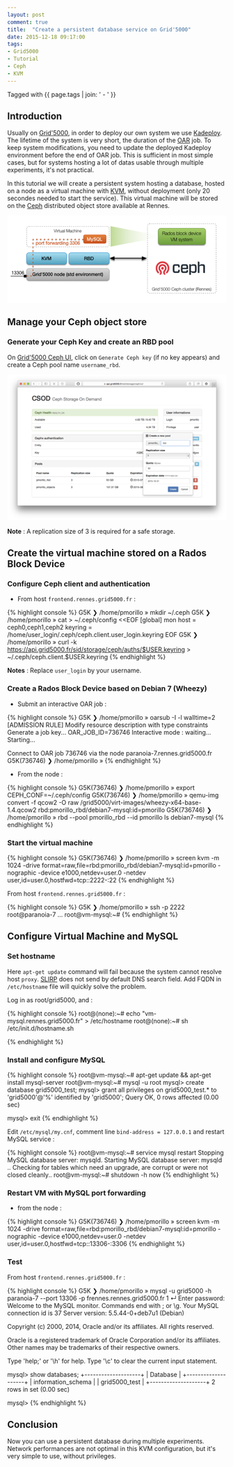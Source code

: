 ```yaml
---
layout: post
comment: true
title:  "Create a persistent database service on Grid'5000"
date: 2015-12-18 09:17:00
tags:
- Grid5000
- Tutorial
- Ceph
- KVM
---
```

Tagged with {{ page.tags | join: ' - ' }}

## Introduction

Usually on [Grid'5000](https://www.grid5000.fr), in order to deploy our own system we use [Kadeploy](http://kadeploy3.gforge.inria.fr).
The lifetime of the system is very short, the duration of the [OAR](https://oar.imag.fr) job.
To keep system modifications, you need to update the deployed Kadeploy environment before the end of OAR job.
This is sufficient in most simple cases, but for systems hosting a lot of datas usable through multiple experiments, it's not practical.

In this tutorial we will create a persistent system hosting a database, hosted on a node as a virtual machine with [KVM](http://www.linux-kvm.org), without deployment (only 20 secondes needed to start the service).
This virtual machine will be stored on the [Ceph](http://www.ceph.com) distributed object store available at Rennes.

![schema](/images/g5k_permanent_db_tuto_img1_v2.png)

## Manage your Ceph object store

### Generate your Ceph Key and create an RBD pool

On [Grid'5000 Ceph UI](https://api.grid5000.fr/sid/storage/ceph/ui/), click on `Generate Ceph key` (if no key appears) and create a Ceph pool name `username_rbd`.

![Ceph pool creation](/images/g5k_permanent_db_tuto_img2.png)

**Note** : A replication size of 3 is required for a safe storage.

## Create the virtual machine stored on a Rados Block Device

### Configure Ceph client and authentication

* From host `frontend.rennes.grid5000.fr` :

{% highlight console %}
G5K ❯ /home/pmorillo » mkdir ~/.ceph
G5K ❯ /home/pmorillo » cat > ~/.ceph/config <<EOF
[global]
mon host = ceph0,ceph1,ceph2
keyring = /home/user_login/.ceph/ceph.client.user_login.keyring
EOF
G5K ❯ /home/pmorillo » curl -k https://api.grid5000.fr/sid/storage/ceph/auths/$USER.keyring > ~/.ceph/ceph.client.$USER.keyring
{% endhighlight %}

__Notes__ : Replace `user_login` by your username.

### Create a Rados Block Device based on Debian 7 (Wheezy)

* Submit an interactive OAR job :

{% highlight console %}
G5K ❯ /home/pmorillo » oarsub -I -l walltime=2
[ADMISSION RULE] Modify resource description with type constraints
Generate a job key...
OAR_JOB_ID=736746
Interactive mode : waiting...
Starting...

Connect to OAR job 736746 via the node paranoia-7.rennes.grid5000.fr
G5K(736746) ❯ /home/pmorillo »
{% endhighlight %}

* From the node :

{% highlight console %}
G5K(736746) ❯ /home/pmorillo » export CEPH_CONF=~/.ceph/config
G5K(736746) ❯ /home/pmorillo » qemu-img convert -f qcow2 -O raw /grid5000/virt-images/wheezy-x64-base-1.4.qcow2 rbd:pmorillo_rbd/debian7-mysql:id=pmorillo
G5K(736746) ❯ /home/pmorillo » rbd --pool pmorillo_rbd --id pmorillo ls
debian7-mysql
{% endhighlight %}


### Start the virtual machine

{% highlight console %}
G5K(736746) ❯ /home/pmorillo » screen kvm -m 1024 -drive format=raw,file=rbd:pmorillo_rbd/debian7-mysql:id=pmorillo -nographic -device e1000,netdev=user.0 -netdev user,id=user.0,hostfwd=tcp::2222-:22
{% endhighlight %}

From host `frontend.rennes.grid5000.fr` :

{% highlight console %}
G5K ❯ /home/pmorillo » ssh -p 2222 root@paranoia-7
...
root@vm-mysql:~#
{% endhighlight %}


## Configure Virtual Machine and MySQL

### Set hostname

Here `apt-get update` command will fail because the system cannot resolve host `proxy`. [SLIRP](http://wiki.qemu.org/Documentation/Networking#User_Networking_.28SLIRP.29)
does not send by default DNS search field. Add FQDN in `/etc/hostname` file will quickly solve the problem.

Log in as root/grid5000, and :

{% highlight console %}
root@(none):~# echo "vm-mysql.rennes.grid5000.fr" > /etc/hostname
root@(none):~# sh /etc/init.d/hostname.sh

{% endhighlight %}


### Install and configure MySQL

{% highlight console %}
root@vm-mysql:~# apt-get update && apt-get install mysql-server
root@vm-mysql:~# mysql -u root
mysql> create database grid5000_test;
mysql> grant all privileges on grid5000_test.* to 'grid5000'@'%' identified by 'grid5000';
Query OK, 0 rows affected (0.00 sec)

mysql> exit
{% endhighlight %}

Edit `/etc/mysql/my.cnf`, comment line `bind-address = 127.0.0.1` and restart MySQL service :

{% highlight console %}
root@vm-mysql:~# service mysql restart
Stopping MySQL database server: mysqld.
Starting MySQL database server: mysqld ..
Checking for tables which need an upgrade, are corrupt or were 
not closed cleanly..
root@vm-mysql:~# shutdown -h now
{% endhighlight %}

### Restart VM with MySQL port forwarding

* from the node :

{% highlight console %}
G5K(736746) ❯ /home/pmorillo » screen kvm -m 1024 -drive format=raw,file=rbd:pmorillo_rbd/debian7-mysql:id=pmorillo -nographic -device e1000,netdev=user.0 -netdev user,id=user.0,hostfwd=tcp::13306-:3306
{% endhighlight %}


### Test

From host `frontend.rennes.grid5000.fr` :

{% highlight console %}
G5K ❯ /home/pmorillo » mysql -u grid5000 -h paranoia-7 --port 13306 -p                                                                                                                                                                                      frennes.rennes.grid5000.fr  1 ↵ 
Enter password: 
Welcome to the MySQL monitor.  Commands end with ; or \g.
Your MySQL connection id is 37
Server version: 5.5.44-0+deb7u1 (Debian)

Copyright (c) 2000, 2014, Oracle and/or its affiliates. All rights reserved.

Oracle is a registered trademark of Oracle Corporation and/or its
affiliates. Other names may be trademarks of their respective
owners.

Type 'help;' or '\h' for help. Type '\c' to clear the current input statement.

mysql> show databases;
+--------------------+
| Database           |
+--------------------+
| information_schema |
| grid5000_test      |
+--------------------+
2 rows in set (0.00 sec)

mysql>
{% endhighlight %}


## Conclusion

Now you can use a persistent database during multiple experiments.
Network performances are not optimal in this KVM configuration, but it's very simple to use, without privileges.

